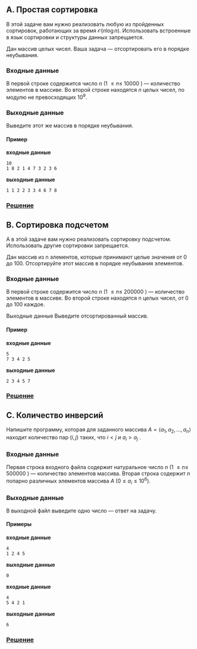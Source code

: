 ## A. Простая сортировка


В этой задаче вам нужно реализовать любую из пройденных сортировок, работающих за время $\mathcal{O}(n\log{}n)$. Использовать встроенные в язык сортировки и структуры данных запрещается.

Дан массив целых чисел. Ваша задача — отсортировать его в порядке неубывания.

### Входные данные
В первой строке содержится число $n$  (1 $\leq n \leq$ 10000 ) — количество элементов в массиве. Во второй строке находятся $n$
 целых чисел, по модулю не превосходящих $10^9$.

### Выходные данные
Выведите этот же массив в порядке неубывания.

#### **Пример**
**входные данные**  
```       
10                    
1 8 2 1 4 7 3 2 3 6   
```
**выходные данные**
```       
1 1 2 2 3 3 4 6 7 8  
```
### [Решение](https://github.com/i3373/ITMO-Solutions/blob/main/Algo/Term%201/lab-1/A.cpp)


## B. Сортировка подсчетом

А в этой задаче вам нужно реализовать сортировку подсчетом. Использовать другие сортировки запрещается.

Дан массив из n элементов, которые принимают целые значения от 0 до 100. Отсортируйте этот массив в порядке неубывания элементов.

### Входные данные
В первой строке содержится число $n$  (1 $\leq n \leq$ 200000 ) — количество элементов в массиве. Во второй строке находятся n целых чисел, от 0 до 100 каждое.

Выходные данные
Выведите отсортированный массив.

#### **Пример**
**входные данные**  
```       
5
7 3 4 2 5   
```
**выходные данные**
```       
2 3 4 5 7   
```
### [Решение](https://github.com/i3373/ITMO-Solutions/blob/main/Algo/Term%201/lab-1/B.cpp)

## C. Количество инверсий

Напишите программу, которая для заданного массива $A=\langle a_1,a_2,…,a_n\rangle$ находит количество пар $(i,j)$
 таких, что $i < j$
 и $a_i > a_j$
.

### Входные данные
Первая строка входного файла содержит натуральное число $n$  (1 $\leq n \leq$ 500000 ) — количество элементов массива. Вторая строка содержит $n$
 попарно различных элементов массива $A$  $(0 \leq a_i \leq 10^6)$.

### Выходные данные
В выходной файл выведите одно число — ответ на задачу.

#### **Примеры**

**входные данные**  
```       
4
1 2 4 5  
```
**выходные данные**
```       
0  
```

**входные данные**  
```       
4
5 4 2 1  
```
**выходные данные**
```       
6 
```

### [Решение](https://github.com/i3373/ITMO-Solutions/blob/main/Algo/Term%201/lab-1/C.cpp)
